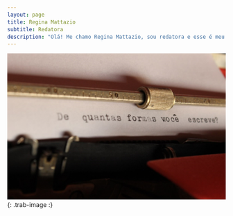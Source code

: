 ```yaml
---
layout: page
title: Regina Mattazio
subtitle: Redatora
description: "Olá! Me chamo Regina Mattazio, sou redatora e esse é meu site. Nele você encontra meu portfólio, um blog, meu currículo e meus contatos. Boas vindas!"
---
```



![close da maquina de escrever antiga com a frase De quantas formas você escreve?](/assets/img/maquinaescrever.jpg){: .trab-image :}
